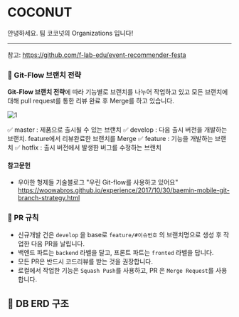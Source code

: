 # COCONUT

안녕하세요. 팀 코코넛의 Organizations 입니다!

---

참고: https://github.com/f-lab-edu/event-recommender-festa

### 🥥 Git-Flow 브랜치 전략

**Git-Flow 브랜치 전략**에 따라 기능별로 브랜치를 나누어 작업하고 있고 모든 브랜치에 대해 pull request를 통한 리뷰 완료 후 Merge를 하고 있습니다.

![1](https://github.com/COCONUT-TEAM/backend/assets/7845568/24866eab-aa99-44fb-acb4-7b7a3619ef28)

✅ master : 제품으로 출시될 수 있는 브랜치
✅ develop : 다음 출시 버전을 개발하는 브랜치. feature에서 리뷰완료한 브랜치를 Merge
✅ feature : 기능을 개발하는 브랜치
✅ hotfix : 출시 버전에서 발생한 버그를 수정하는 브랜치

#### 참고문헌

- 우아한 형제들 기술블로그 "우린 Git-flow를 사용하고 있어요"
  https://woowabros.github.io/experience/2017/10/30/baemin-mobile-git-branch-strategy.html

### 🥥 PR 규칙

- 신규개발 건은 `develop` 을 base로 `feature/#이슈번호` 의 브랜치명으로 생성 후 작업한 다음 PR을 날립니다.
- 백엔드 파트는 `backend` 라벨을 달고, 프론트 파트는 `fronted` 라벨을 답니다.
- 모든 PR은 반드시 코드리뷰를 받는 것을 권장합니다.
- 로컬에서 작업한 기능은 `Squash Push`를 사용하고, PR 은 `Merge Request`를 사용합니다.

## 🥥 DB ERD 구조
